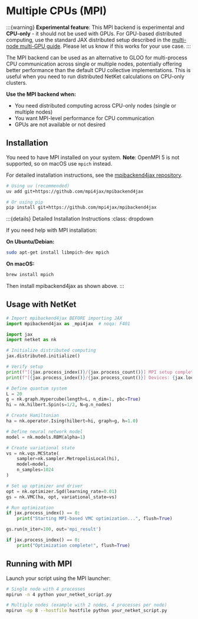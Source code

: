 # Multiple CPUs (MPI)

:::{warning}
**Experimental feature**: This MPI backend is experimental and **CPU-only** - it should not be used with GPUs. For GPU-based distributed computing, use the standard JAX distributed setup described in the [multi-node multi-GPU guide](parallel-multinode.md). Please let us know if this works for your use case.
:::

The MPI backend can be used as an alternative to GLOO for multi-process CPU communication across single or multiple nodes, potentially offering better performance than the default CPU collective implementations. This is useful when you need to run distributed NetKet calculations on CPU-only clusters.

**Use the MPI backend when:**

- You need distributed computing across CPU-only nodes (single or multiple nodes)
- You want MPI-level performance for CPU communication
- GPUs are not available or not desired

## Installation

You need to have MPI installed on your system. **Note**: OpenMPI 5 is not supported, so on macOS use `mpich` instead.

For detailed installation instructions, see the [mpibackend4jax repository](https://github.com/mpi4jax/mpibackend4jax).

```bash
# Using uv (recommended)
uv add git+https://github.com/mpi4jax/mpibackend4jax

# Or using pip
pip install git+https://github.com/mpi4jax/mpibackend4jax
```

:::{details} Detailed Installation Instructions
:class: dropdown

If you need help with MPI installation:

**On Ubuntu/Debian:**

```bash
sudo apt-get install libmpich-dev mpich
```

**On macOS:**

```bash
brew install mpich
```

Then install mpibackend4jax as shown above.
:::

## Usage with NetKet

```python
# Import mpibackend4jax BEFORE importing JAX
import mpibackend4jax as _mpi4jax  # noqa: F401

import jax
import netket as nk

# Initialize distributed computing
jax.distributed.initialize()

# Verify setup
print(f"[{jax.process_index()}/{jax.process_count()}] MPI setup complete", flush=True)
print(f"[{jax.process_index()}/{jax.process_count()}] Devices: {jax.local_devices()}", flush=True)

# Define quantum system
L = 20
g = nk.graph.Hypercube(length=L, n_dim=1, pbc=True)
hi = nk.hilbert.Spin(s=1/2, N=g.n_nodes)

# Create Hamiltonian
ha = nk.operator.Ising(hilbert=hi, graph=g, h=1.0)

# Define neural network model
model = nk.models.RBM(alpha=1)

# Create variational state
vs = nk.vqs.MCState(
    sampler=nk.sampler.MetropolisLocal(hi),
    model=model,
    n_samples=1024
)

# Set up optimizer and driver
opt = nk.optimizer.Sgd(learning_rate=0.01)
gs = nk.VMC(ha, opt, variational_state=vs)

# Run optimization
if jax.process_index() == 0:
    print("Starting MPI-based VMC optimization...", flush=True)

gs.run(n_iter=100, out='mpi_result')

if jax.process_index() == 0:
    print("Optimization complete!", flush=True)
```

## Running with MPI

Launch your script using the MPI launcher:

```bash
# Single node with 4 processes
mpirun -n 4 python your_netket_script.py

# Multiple nodes (example with 2 nodes, 4 processes per node)
mpirun -np 8 --hostfile hostfile python your_netket_script.py
```